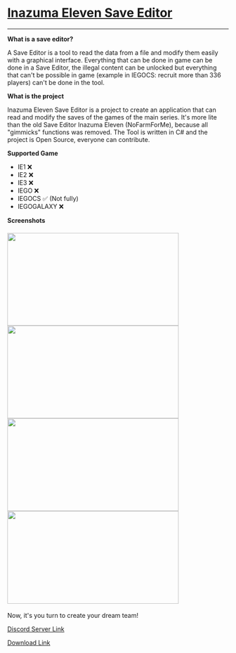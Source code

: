 # [Inazuma Eleven Save Editor](https://github.com/Tiniifan/InazumaElevenSaveEditor/releases/tag/latest)
___________________________________________________________________________
**What is a save editor?**

A Save Editor is a tool to read the data from a file and modify them easily with a graphical interface.
Everything that can be done in game can be done in a Save Editor, the illegal content can be unlocked but everything that can't be possible in game (example in IEGOCS: recruit more than 336 players) can't be done in the tool.

**What is the project**

Inazuma Eleven Save Editor is a project to create an application that can read and modify the saves of the games of the main series. It's more lite than the old Save Editor Inazuma Eleven (NoFarmForMe), because all "gimmicks" functions was removed. The Tool is written in C# and the project is Open Source, everyone can contribute.

**Supported Game**
- IE1 ❌
- IE2 ❌
- IE3 ❌
- IEGO ❌
- IEGOCS ✅  (Not fully)
- IEGOGALAXY ❌

**Screenshots**

<h4> 
    <a href="url"><img src="https://i.imgur.com/op1mGIg.png" height="211" width="390" ></a>
    <a href="url"><img src="https://i.imgur.com/gknb5iZ.png" height="211" width="390" ></a>
    <a href="url"><img src="https://i.imgur.com/xDc9tFk.png" height="211" width="390" ></a>
    <a href="url"><img src="https://i.imgur.com/MyjoGAq.png" height="211" width="390" ></a>
    <div style="clear: left;"/>
</h4>

Now, it's you turn to create your dream team!

[Discord Server Link](https://discord.gg/3FpDBSz)

[Download Link](https://github.com/Tiniifan/InazumaElevenSaveEditor/releases/tag/latest)
